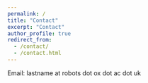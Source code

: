 ```yaml
---
permalink: /
title: "Contact"
excerpt: "Contact"
author_profile: true
redirect_from: 
  - /contact/
  - /contact.html
---
```


Email: lastname at robots dot ox dot ac dot uk
